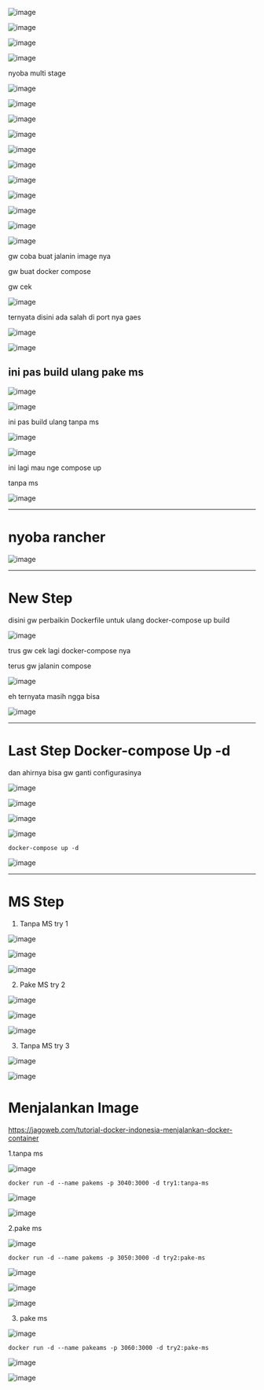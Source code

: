 ![image](https://user-images.githubusercontent.com/99697182/182847800-e8c43364-097d-4aad-be46-76aea871578a.png)

![image](https://user-images.githubusercontent.com/99697182/182847914-30b8fb23-8459-46f6-bd44-7868c6238c9a.png)

![image](https://user-images.githubusercontent.com/99697182/182848122-7f31c0f1-cf5f-4fad-9318-a8ab390794a7.png)

![image](https://user-images.githubusercontent.com/99697182/182849144-d1a80bcc-4575-4089-a257-e378877a61bd.png)

nyoba multi stage 

![image](https://user-images.githubusercontent.com/99697182/182864159-37e09ded-6ec0-45f1-a1f3-8e030bf0fbaf.png)

![image](https://user-images.githubusercontent.com/99697182/182865179-fec92daa-e903-40da-b665-43e9e796ad8e.png)

![image](https://user-images.githubusercontent.com/99697182/182865306-bcab2546-076f-4943-8a13-05d49fe03983.png)

![image](https://user-images.githubusercontent.com/99697182/182866886-bd3d606c-2fc8-4b06-8029-966a8875454b.png)

![image](https://user-images.githubusercontent.com/99697182/182866800-986eb28e-1f4d-413f-9de6-21626cf0c831.png)

![image](https://user-images.githubusercontent.com/99697182/182869986-c5ed855d-db14-4afd-843f-48121c894da6.png)

![image](https://user-images.githubusercontent.com/99697182/182870401-a69ea3a0-e802-4ac3-8f86-9bce1a89f546.png)

![image](https://user-images.githubusercontent.com/99697182/182871495-e1dfc2bb-3cc7-4fd2-8616-e5710a4f6f05.png)

![image](https://user-images.githubusercontent.com/99697182/182871898-68161973-a193-4bcb-b866-e92df28944b8.png)

![image](https://user-images.githubusercontent.com/99697182/182873097-7d0b880d-91d2-4d70-b05b-1f3423550904.png)

![image](https://user-images.githubusercontent.com/99697182/182873274-98a07696-f8c0-4037-85c6-b3d0bf69d8c9.png)

gw coba buat jalanin image nya

gw buat docker compose

gw cek 


![image](https://user-images.githubusercontent.com/99697182/182881584-1cbbe773-3a75-4000-a895-29d518c2f5db.png)


ternyata disini ada salah di port nya gaes

![image](https://user-images.githubusercontent.com/99697182/182886149-2a9d44a6-22b6-4ee7-abce-27906c98ddc7.png)

![image](https://user-images.githubusercontent.com/99697182/182886072-a99d6a72-bd45-4e03-a18c-1f2167e7efaf.png)

## ini pas build ulang pake ms

![image](https://user-images.githubusercontent.com/99697182/182888760-03a88b0a-6109-4c64-b93e-d2f38a7f7f12.png)

![image](https://user-images.githubusercontent.com/99697182/182894011-d15c7781-b8da-4805-8ff5-69093347c124.png)

ini pas build ulang tanpa ms

![image](https://user-images.githubusercontent.com/99697182/182888886-d6393ef8-a0ae-44eb-a597-fa3ef31c1d72.png)

![image](https://user-images.githubusercontent.com/99697182/182889153-0eb2ced0-3f80-4572-9386-57368084f58f.png)

ini lagi mau nge compose up 

tanpa ms

![image](https://user-images.githubusercontent.com/99697182/182893908-e43a9ccf-c1b0-40d5-903e-efba7ca16a9d.png)

-----------------------------------

# nyoba rancher

![image](https://user-images.githubusercontent.com/99697182/183107169-663bc514-6a6c-4020-b376-8b283a28dabf.png)



------------------------------------

# New Step

disini gw perbaikin Dockerfile untuk ulang docker-compose up build

![image](https://user-images.githubusercontent.com/99697182/182973980-ee56f36f-6495-440a-8d27-d6e7e455d708.png)

trus gw cek lagi docker-compose nya

terus gw jalanin compose 

![image](https://user-images.githubusercontent.com/99697182/182974171-f03a37ae-ca3e-4a2e-8e10-5947aa8cafa2.png)

eh ternyata masih ngga bisa

![image](https://user-images.githubusercontent.com/99697182/182974533-0fac1ebc-dfc3-4054-89ab-c3473f012484.png)

---------------------------------------

# Last Step Docker-compose Up -d

dan ahirnya bisa gw ganti configurasinya

![image](https://user-images.githubusercontent.com/99697182/182975858-9c891833-20d5-4509-be7f-569e71b6190e.png)

![image](https://user-images.githubusercontent.com/99697182/182975837-e4d03776-75ad-46f8-bbde-f609ccfabcab.png)

![image](https://user-images.githubusercontent.com/99697182/182976975-f225cfa9-99db-40bc-91f3-cf6c9a5bf1f3.png)

![image](https://user-images.githubusercontent.com/99697182/182977018-80a7f779-ebcb-4000-b2f3-1e94a1e30f31.png)

`docker-compose up -d`

![image](https://user-images.githubusercontent.com/99697182/182975771-95325318-8cce-4a9b-8a9e-7ea32a3ca4db.png)

------------------------------

# MS Step

1. Tanpa MS try 1

![image](https://user-images.githubusercontent.com/99697182/182978675-5f9fae4a-cc46-4de3-a660-203767eaab97.png)

![image](https://user-images.githubusercontent.com/99697182/182978363-f447a18a-55c6-489f-8651-e6182d3914fe.png)

![image](https://user-images.githubusercontent.com/99697182/182978641-b5f21dc6-96c9-453e-b9cf-4e34e5a73319.png)

2. Pake MS try 2

![image](https://user-images.githubusercontent.com/99697182/182981051-12891eb1-af70-4eb1-b709-57e1aaf70dcf.png)

![image](https://user-images.githubusercontent.com/99697182/182979020-17c286bc-c84c-4acd-819b-a7ab08ff7fc4.png)

![image](https://user-images.githubusercontent.com/99697182/182980911-412e8fe9-8cca-43cb-94f4-66fcabf88976.png)

3. Tanpa MS try 3

![image](https://user-images.githubusercontent.com/99697182/182983594-c84db3e7-7cc0-48d7-84b6-df05099e76dc.png)

![image](https://user-images.githubusercontent.com/99697182/182983721-47de0d9a-46de-43b6-bc30-7ea426f1bd33.png)



# Menjalankan Image

https://jagoweb.com/tutorial-docker-indonesia-menjalankan-docker-container

1.tanpa ms

![image](https://user-images.githubusercontent.com/99697182/182980152-400dfe0a-89bd-4194-8862-d499bf20d7ad.png)

```
docker run -d --name pakems -p 3040:3000 -d try1:tanpa-ms
```

![image](https://user-images.githubusercontent.com/99697182/182979997-70158c1c-4ffa-4cac-89de-f198ae4d7671.png)

![image](https://user-images.githubusercontent.com/99697182/182980079-d77eec87-c966-48aa-88b1-ac089e4f8e8b.png)

2.pake ms

![image](https://user-images.githubusercontent.com/99697182/182981171-746e74aa-51f5-4574-aa18-090a9ee4c23e.png)

```
docker run -d --name pakems -p 3050:3000 -d try2:pake-ms
```

![image](https://user-images.githubusercontent.com/99697182/182981295-6f093453-4867-45c8-b91f-ec4e66a5527e.png)

![image](https://user-images.githubusercontent.com/99697182/182981367-4c885c1f-2771-4504-9220-755b34b86785.png)

![image](https://user-images.githubusercontent.com/99697182/182981416-43ec3955-341f-48e4-b42d-688f6686e2b7.png)

3. pake ms

![image](https://user-images.githubusercontent.com/99697182/182984172-008cd223-9acc-4257-a9a5-fedf66b1cc2b.png)

```
docker run -d --name pakeams -p 3060:3000 -d try2:pake-ms
```

![image](https://user-images.githubusercontent.com/99697182/182984219-e1b70118-482e-491e-8d68-0fd4b4897609.png)

![image](https://user-images.githubusercontent.com/99697182/182984252-faf23ef8-0f84-4f6e-b4dc-20e5458391ca.png)





